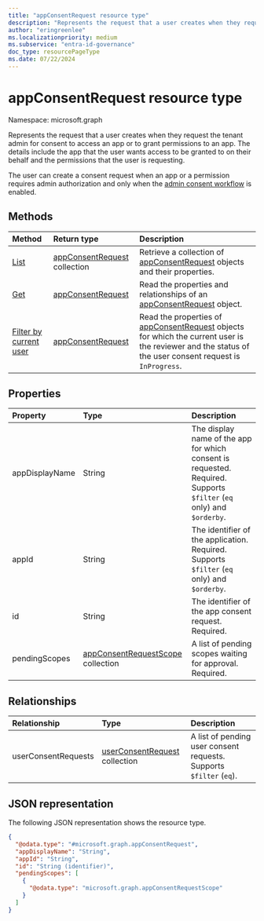 ```yaml
---
title: "appConsentRequest resource type"
description: "Represents the request that a user creates when they request the tenant admin for consent to access an app or to grant permissions to an app."
author: "eringreenlee"
ms.localizationpriority: medium
ms.subservice: "entra-id-governance"
doc_type: resourcePageType
ms.date: 07/22/2024
---
```


# appConsentRequest resource type

Namespace: microsoft.graph

Represents the request that a user creates when they request the tenant admin for consent to access an app or to grant permissions to an app. The details include the app that the user wants access to be granted to on their behalf and the permissions that the user is requesting.

The user can create a consent request when an app or a permission requires admin authorization and only when the [admin consent workflow](adminconsentrequestpolicy.md) is enabled.

## Methods

|Method|Return type|Description|
|:---|:---|:---|
|[List](../api/appconsentapprovalroute-list-appconsentrequests.md)|[appConsentRequest](../resources/appconsentrequest.md) collection|Retrieve a collection of [appConsentRequest](appconsentrequest.md) objects and their properties.|
|[Get](../api/appconsentrequest-get.md)|[appConsentRequest](../resources/appconsentrequest.md)|Read the properties and relationships of an [appConsentRequest](../resources/appconsentrequest.md) object.|
|[Filter by current user](../api/appconsentrequest-filterbycurrentuser.md)|[appConsentRequest](../resources/appconsentrequest.md)|Read the properties of [appConsentRequest](../resources/appconsentrequest.md) objects for which the current user is the reviewer and the status of the user consent request is `InProgress`. |

## Properties

|Property|Type|Description|
|:---|:---|:---|
|appDisplayName|String|The display name of the app for which consent is requested. Required. Supports `$filter` (`eq` only) and `$orderby`. |
|appId|String|The identifier of the application. Required. Supports `$filter` (`eq` only) and `$orderby`. |
|id|String|The identifier of the app consent request. Required.|
|pendingScopes|[appConsentRequestScope](../resources/appconsentrequestscope.md) collection|A list of pending scopes waiting for approval. Required.|

## Relationships

|Relationship|Type|Description|
|:---|:---|:---|
|userConsentRequests|[userConsentRequest](../resources/userconsentrequest.md) collection|A list of pending user consent requests. Supports `$filter` (`eq`).|

## JSON representation

The following JSON representation shows the resource type.
<!-- {
  "blockType": "resource",
  "keyProperty": "id",
  "@odata.type": "microsoft.graph.appConsentRequest",
  "openType": false
}
-->
``` json
{
  "@odata.type": "#microsoft.graph.appConsentRequest",
  "appDisplayName": "String",
  "appId": "String",
  "id": "String (identifier)",
  "pendingScopes": [
    {
      "@odata.type": "microsoft.graph.appConsentRequestScope"
    }
  ]
}
```
